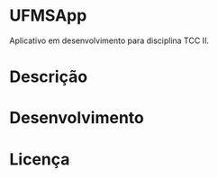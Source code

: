 # UFMSApp
Aplicativo em desenvolvimento para disciplina TCC II.

# Descrição

# Desenvolvimento

# Licença
